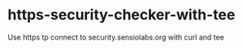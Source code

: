# https-security-checker-with-tee
Use https tp connect to security.sensiolabs.org with curl and tee
